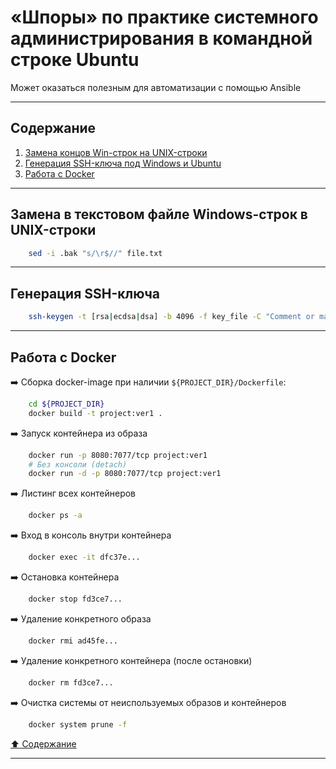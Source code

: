 # &laquo;Шпоры&raquo; по практике системного администрирования в командной строке Ubuntu #

Может оказаться полезным для автоматизации с помощью Ansible

----

## Содержание ##

1. [Замена концов Win-строк на UNIX-строки](#замена-в-текстовом-файле-windows-строк-в-unix-строки)    
2. [Генерация SSH-ключа под Windows и Ubuntu](#генерация-ssh-ключа)
3. [Работа с Docker](#работа-с-docker)    

----

## Замена в текстовом файле Windows-строк в UNIX-строки ##

```bash
    sed -i .bak "s/\r$//" file.txt
```

----

## Генерация SSH-ключа ##

```bash
    ssh-keygen -t [rsa|ecdsa|dsa] -b 4096 -f key_file -C "Comment or mail"
```

----

## Работа с Docker ##

:arrow_right: Сборка docker-image при наличии `${PROJECT_DIR}/Dockerfile`:
```bash
    cd ${PROJECT_DIR}
    docker build -t project:ver1 .
```

:arrow_right: Запуск контейнера из образа
```bash
    docker run -p 8080:7077/tcp project:ver1
    # Без консоли (detach)
    docker run -d -p 8080:7077/tcp project:ver1
```

:arrow_right: Листинг всех контейнеров
```bash
    docker ps -a
```

:arrow_right: Вход в консоль внутри контейнера
```bash
    docker exec -it dfc37e...
```

:arrow_right: Остановка контейнера
```bash
    docker stop fd3ce7...
```

:arrow_right: Удаление конкретного образа
```bash
    docker rmi ad45fe...
```

:arrow_right: Удаление конкретного контейнера (после остановки)
```bash
    docker rm fd3ce7...
```

:arrow_right: Очистка системы от неиспользуемых образов и контейнеров
```bash
    docker system prune -f
```

[:arrow_up: Содержание](#содержание)

----
